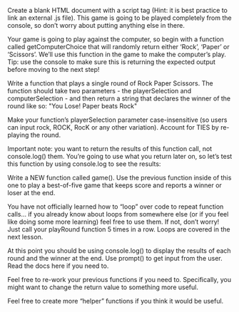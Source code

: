 Create a blank HTML document with a script tag (Hint: it is best practice to link an external .js file). This game is going to be played completely from the console, so don’t worry about putting anything else in there.


Your game is going to play against the computer, so begin with a function called getComputerChoice that will randomly return either ‘Rock’, ‘Paper’ or ‘Scissors’. We’ll use this function in the game to make the computer’s play. Tip: use the console to make sure this is returning the expected output before moving to the next step!


Write a function that plays a single round of Rock Paper Scissors. The function should take two parameters - the playerSelection and computerSelection - and then return a string that declares the winner of the round like so: "You Lose! Paper beats Rock"


Make your function’s playerSelection parameter case-insensitive (so users can input rock, ROCK, RocK or any other variation).
Account for TIES by re-playing the round.


Important note: you want to return the results of this function call, not console.log() them. You’re going to use what you return later on, so let’s test this function by using console.log to see the results:


Write a NEW function called game(). Use the previous function inside of this one to play a best-of-five game that keeps score and reports a winner or loser at the end.


You have not officially learned how to “loop” over code to repeat function calls… if you already know about loops from somewhere else (or if you feel like doing some more learning) feel free to use them. If not, don’t worry! Just call your playRound function 5 times in a row. Loops are covered in the next lesson.


At this point you should be using console.log() to display the results of each round and the winner at the end.
Use prompt() to get input from the user. Read the docs here if you need to.


Feel free to re-work your previous functions if you need to. Specifically, you might want to change the return value to something more useful.


Feel free to create more “helper” functions if you think it would be useful.